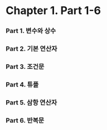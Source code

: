 # Chapter 1. Part 1-6



### Part 1. 변수와 상수

### Part 2. 기본 연산자

### Part 3. 조건문

### Part 4. 튜플

### Part 5. 삼항 연산자

### Part 6. 반복문
